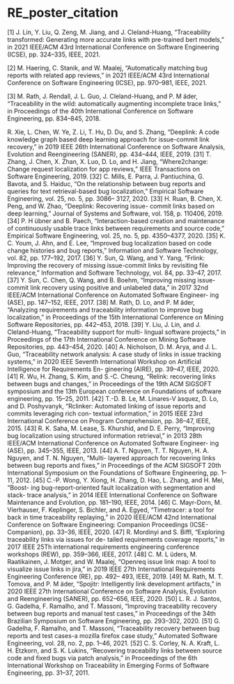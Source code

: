 # RE_poster_citation
[1] J. Lin, Y. Liu, Q. Zeng, M. Jiang, and J. Cleland-Huang, “Traceability transformed: Generating more accurate links with pre-trained bert models,” in 2021 IEEE/ACM 43rd International Conference on Software Engineering (ICSE), pp. 324–335, IEEE, 2021.

[2] M. Haering, C. Stanik, and W. Maalej, “Automatically matching bug reports with related app reviews,” in 2021 IEEE/ACM 43rd International Conference on Software Engineering (ICSE), pp. 970–981, IEEE, 2021.

[3] M. Rath, J. Rendall, J. L. Guo, J. Cleland-Huang, and P. M ̈ader, “Traceability in the wild: automatically augmenting incomplete trace links,” in Proceedings of the 40th International Conference on Software Engineering, pp. 834–845, 2018.

R. Xie, L. Chen, W. Ye, Z. Li, T. Hu, D. Du, and S. Zhang, “Deeplink: A
code knowledge graph based deep learning approach for issue-commit
link recovery,” in 2019 IEEE 26th International Conference on Software
Analysis, Evolution and Reengineering (SANER), pp. 434–444, IEEE,
2019.
[31] T. Zhang, J. Chen, X. Zhan, X. Luo, D. Lo, and H. Jiang,
“Where2change: Change request localization for app reviews,” IEEE
Transactions on Software Engineering, 2019.
[32] C. Mills, E. Parra, J. Pantiuchina, G. Bavota, and S. Haiduc, “On the
relationship between bug reports and queries for text retrieval-based bug
localization,” Empirical Software Engineering, vol. 25, no. 5, pp. 3086–
3127, 2020.
[33] H. Ruan, B. Chen, X. Peng, and W. Zhao, “Deeplink: Recovering issue-
commit links based on deep learning,” Journal of Systems and Software,
vol. 158, p. 110406, 2019.
[34] P. H ̈ubner and B. Paech, “Interaction-based creation and maintenance of
continuously usable trace links between requirements and source code,”
Empirical Software Engineering, vol. 25, no. 5, pp. 4350–4377, 2020.
[35] K. C. Youm, J. Ahn, and E. Lee, “Improved bug localization based
on code change histories and bug reports,” Information and Software
Technology, vol. 82, pp. 177–192, 2017.
[36] Y. Sun, Q. Wang, and Y. Yang, “Frlink: Improving the recovery of
missing issue-commit links by revisiting file relevance,” Information and
Software Technology, vol. 84, pp. 33–47, 2017.
[37] Y. Sun, C. Chen, Q. Wang, and B. Boehm, “Improving missing issue-
commit link recovery using positive and unlabeled data,” in 2017 32nd
IEEE/ACM International Conference on Automated Software Engineer-
ing (ASE), pp. 147–152, IEEE, 2017.
[38] M. Rath, D. Lo, and P. M ̈ader, “Analyzing requirements and traceability
information to improve bug localization,” in Proceedings of the 15th
International Conference on Mining Software Repositories, pp. 442–453,
2018.
[39] Y. Liu, J. Lin, and J. Cleland-Huang, “Traceability support for multi-
lingual software projects,” in Proceedings of the 17th International
Conference on Mining Software Repositories, pp. 443–454, 2020.
[40] A. Nicholson, D. M. Arya, and J. L. Guo, “Traceability network analysis:
A case study of links in issue tracking systems,” in 2020 IEEE Seventh
International Workshop on Artificial Intelligence for Requirements En-
gineering (AIRE), pp. 39–47, IEEE, 2020.
[41] R. Wu, H. Zhang, S. Kim, and S.-C. Cheung, “Relink: recovering
links between bugs and changes,” in Proceedings of the 19th ACM
SIGSOFT symposium and the 13th European conference on Foundations
of software engineering, pp. 15–25, 2011.
[42] T.-D. B. Le, M. Linares-V ́asquez, D. Lo, and D. Poshyvanyk, “Rclinker:
Automated linking of issue reports and commits leveraging rich con-
textual information,” in 2015 IEEE 23rd International Conference on
Program Comprehension, pp. 36–47, IEEE, 2015.
[43] R. K. Saha, M. Lease, S. Khurshid, and D. E. Perry, “Improving
bug localization using structured information retrieval,” in 2013 28th
IEEE/ACM International Conference on Automated Software Engineer-
ing (ASE), pp. 345–355, IEEE, 2013.
[44] A. T. Nguyen, T. T. Nguyen, H. A. Nguyen, and T. N. Nguyen, “Multi-
layered approach for recovering links between bug reports and fixes,”
in Proceedings of the ACM SIGSOFT 20th International Symposium on
the Foundations of Software Engineering, pp. 1–11, 2012.
[45] C.-P. Wong, Y. Xiong, H. Zhang, D. Hao, L. Zhang, and H. Mei, “Boost-
ing bug-report-oriented fault localization with segmentation and stack-
trace analysis,” in 2014 IEEE International Conference on Software
Maintenance and Evolution, pp. 181–190, IEEE, 2014.
[46] C. Mayr-Dorn, M. Vierhauser, F. Keplinger, S. Bichler, and A. Egyed,
“Timetracer: a tool for back in time traceability replaying,” in 2020
IEEE/ACM 42nd International Conference on Software Engineering:
Companion Proceedings (ICSE-Companion), pp. 33–36, IEEE, 2020.
[47] R. Mordinyi and S. Biffl, “Exploring traceability links via issues for de-
tailed requirements coverage reports,” in 2017 IEEE 25Th international
requirements engineering conference workshops (REW), pp. 359–366,
IEEE, 2017.
[48] C. M. L ̈uders, M. Raatikainen, J. Motger, and W. Maalej, “Openreq
issue link map: A tool to visualize issue links in jira,” in 2019 IEEE
27th International Requirements Engineering Conference (RE), pp. 492–
493, IEEE, 2019.
[49] M. Rath, M. T. Tomova, and P. M ̈ader, “Spojitr: Intelligently link
development artifacts,” in 2020 IEEE 27th International Conference on
Software Analysis, Evolution and Reengineering (SANER), pp. 652–656,
IEEE, 2020.
[50] L. R. J. Santos, G. Gadelha, F. Ramalho, and T. Massoni, “Improving
traceability recovery between bug reports and manual test cases,” in
Proceedings of the 34th Brazilian Symposium on Software Engineering,
pp. 293–302, 2020.
[51] G. Gadelha, F. Ramalho, and T. Massoni, “Traceability recovery between
bug reports and test cases-a mozilla firefox case study,” Automated
Software Engineering, vol. 28, no. 2, pp. 1–46, 2021.
[52] C. S. Corley, N. A. Kraft, L. H. Etzkorn, and S. K. Lukins, “Recovering
traceability links between source code and fixed bugs via patch analysis,”
in Proceedings of the 6th International Workshop on Traceability in
Emerging Forms of Software Engineering, pp. 31–37, 2011.
